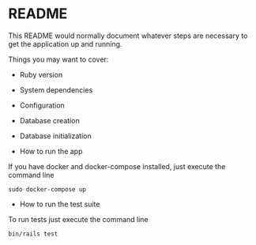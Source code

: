 # README

This README would normally document whatever steps are necessary to get the
application up and running.

Things you may want to cover:

* Ruby version

* System dependencies

* Configuration

* Database creation

* Database initialization

* How to run the app

If you have docker and docker-compose installed, just execute the command line

``` sudo docker-compose up ```

* How to run the test suite

To run tests just execute the command line

``` bin/rails test ```
